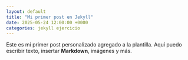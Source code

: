 ```yaml
---
layout: default
title: "Mi primer post en Jekyll"
date: 2025-05-24 12:00:00 +0000
categories: jekyll ejercicio
---
```

Este es mi primer post personalizado agregado a la plantilla.
Aquí puedo escribir texto, insertar **Markdown**, imágenes y más.